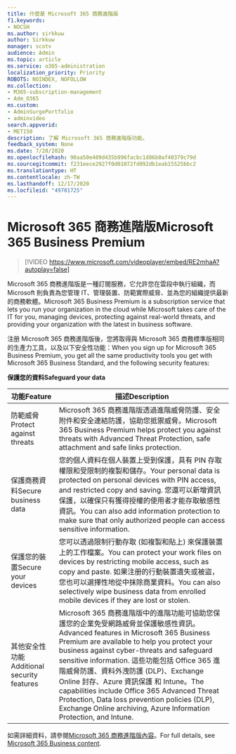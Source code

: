 ```yaml
---
title: 什麼是 Microsoft 365 商務進階版
f1.keywords:
- NOCSH
ms.author: sirkkuw
author: Sirkkuw
manager: scotv
audience: Admin
ms.topic: article
ms.service: o365-administration
localization_priority: Priority
ROBOTS: NOINDEX, NOFOLLOW
ms.collection:
- M365-subscription-management
- Adm_O365
ms.custom:
- AdminSurgePortfolio
- adminvideo
search.appverid:
- MET150
description: 了解 Microsoft 365 商務進階版功能。
feedback_system: None
ms.date: 7/28/2020
ms.openlocfilehash: 90aa50e409d435b996facbc1d86b0af40379c79d
ms.sourcegitcommit: f231eece2927f0d01072fd092db1eab15525bbc2
ms.translationtype: HT
ms.contentlocale: zh-TW
ms.lasthandoff: 12/17/2020
ms.locfileid: "49701725"
---
```

# <a name="microsoft-365-business-premium"></a><span data-ttu-id="c7488-103">Microsoft 365 商務進階版</span><span class="sxs-lookup"><span data-stu-id="c7488-103">Microsoft 365 Business Premium</span></span>

> [!VIDEO https://www.microsoft.com/videoplayer/embed/RE2mhaA?autoplay=false]


<span data-ttu-id="c7488-104">Microsoft 365 商務進階版是一種訂閱服務，它允許您在雲段中執行組織，而Microsoft 則負責為您管理 IT、管理裝置、防範實際威脅、並為您的組織提供最新的商務軟體。</span><span class="sxs-lookup"><span data-stu-id="c7488-104">Microsoft 365 Business Premium is a subscription service that lets you run your organization in the cloud while Microsoft takes care of the IT for you, managing devices, protecting against real-world threats, and providing your organization with the latest in business software.</span></span>

<span data-ttu-id="c7488-105">注册 Microsoft 365 商務進階版後，您將取得與 Microsoft 365 商務標準版相同的生產力工具，以及以下安全性功能：</span><span class="sxs-lookup"><span data-stu-id="c7488-105">When you sign up for Microsoft 365 Business Premium, you get all the same productivity tools you get with Microsoft 365 Business Standard, and the following security features:</span></span>

<span data-ttu-id="c7488-106">**保護您的資料**</span><span class="sxs-lookup"><span data-stu-id="c7488-106">**Safeguard your data**</span></span>


|<span data-ttu-id="c7488-107">功能</span><span class="sxs-lookup"><span data-stu-id="c7488-107">Feature</span></span>|<span data-ttu-id="c7488-108">描述</span><span class="sxs-lookup"><span data-stu-id="c7488-108">Description</span></span>|
| --- | --- |
| <span data-ttu-id="c7488-109">防範威脅</span><span class="sxs-lookup"><span data-stu-id="c7488-109">Protect against threats</span></span> | <span data-ttu-id="c7488-110">Microsoft 365 商務進階版透過進階威脅防護、安全附件和安全連結防護，協助您抵禦威脅。</span><span class="sxs-lookup"><span data-stu-id="c7488-110">Microsoft 365 Business Premium helps protect you against threats with Advanced Threat Protection, safe attachment and safe links protection.</span></span> |
| <span data-ttu-id="c7488-111">保護商務資料</span><span class="sxs-lookup"><span data-stu-id="c7488-111">Secure business data</span></span> | <span data-ttu-id="c7488-112">您的個人資料在個人裝置上受到保護，具有 PIN 存取權限和受限制的複製和儲存。</span><span class="sxs-lookup"><span data-stu-id="c7488-112">Your personal data is protected on personal devices with PIN access, and restricted copy and saving.</span></span> <span data-ttu-id="c7488-113">您還可以新增資訊保護，以確保只有獲得授權的使用者才能存取敏感性資訊。</span><span class="sxs-lookup"><span data-stu-id="c7488-113">You can also add information protection to make sure that only authorized people can access sensitive information.</span></span> |
| <span data-ttu-id="c7488-114">保護您的裝置</span><span class="sxs-lookup"><span data-stu-id="c7488-114">Secure your devices</span></span> | <span data-ttu-id="c7488-115">您可以透過限制行動存取 (如複製和貼上) 來保護裝置上的工作檔案。</span><span class="sxs-lookup"><span data-stu-id="c7488-115">You can protect your work files on devices by restricting mobile access, such as copy and paste.</span></span> <span data-ttu-id="c7488-116">如果注册的行動裝置遺失或被盜，您也可以選擇性地從中抹除商業資料。</span><span class="sxs-lookup"><span data-stu-id="c7488-116">You can also selectively wipe business data from enrolled mobile devices if they are lost or stolen.</span></span> |
| <span data-ttu-id="c7488-117">其他安全性功能</span><span class="sxs-lookup"><span data-stu-id="c7488-117">Additional security features</span></span> | <span data-ttu-id="c7488-118">Microsoft 365 商務進階版中的進階功能可協助您保護您的企業免受網路威脅並保護敏感性資訊。</span><span class="sxs-lookup"><span data-stu-id="c7488-118">Advanced features in Microsoft 365 Business Premium are available to help you protect your business against cyber-threats and safeguard sensitive information.</span></span> <span data-ttu-id="c7488-119">這些功能包括 Office 365 進階威脅防護、資料外洩防護 (DLP)、Exchange Online 封存、Azure 資訊保護 和 Intune。</span><span class="sxs-lookup"><span data-stu-id="c7488-119">The capabilities include Office 365 Advanced Threat Protection, Data loss prevention policies (DLP), Exchange Online archiving, Azure Information Protection, and Intune.</span></span> |

<span data-ttu-id="c7488-120">如需詳細資料，請參閱[Microsoft 365 商務進階版內容](https://docs.microsoft.com/microsoft-365/business/)。</span><span class="sxs-lookup"><span data-stu-id="c7488-120">For full details, see [Microsoft 365 Business content](https://docs.microsoft.com/microsoft-365/business/).</span></span>